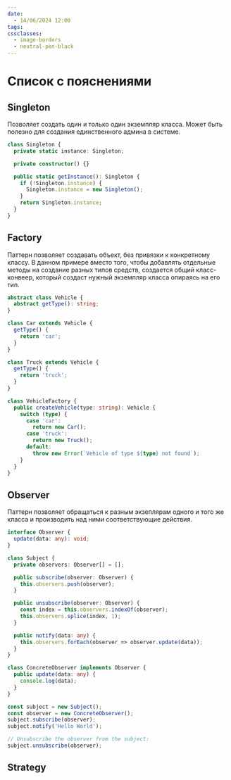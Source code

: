 ```yaml
---
date:
  - 14/06/2024 12:00
tags: 
cssclasses:
  - image-borders
  - neutral-pen-black
---
```

# Список с пояснениями

## Singleton

Позволяет создать один и только один экземпляр класса. Может быть полезно для создания единственного админа в системе.

```Typescript
class Singleton {
  private static instance: Singleton;

  private constructor() {}

  public static getInstance(): Singleton {
    if (!Singleton.instance) {
      Singleton.instance = new Singleton();
    }
    return Singleton.instance;
  }
}
```
## Factory

Паттерн позволяет создавать объект, без привязки к конкретному классу. В данном примере вместо того, чтобы добавлять отдельные методы на создание разных типов средств, создается общий класс-конвеер, который создаст нужный экземпляр класса опираясь на его тип.

```Typescript
abstract class Vehicle {
  abstract getType(): string;
}

class Car extends Vehicle {
  getType() {
    return 'car';
  }
}

class Truck extends Vehicle {
  getType() {
    return 'truck';
  }
}

class VehicleFactory {
  public createVehicle(type: string): Vehicle {
    switch (type) {
      case 'car':
        return new Car();
      case 'truck':
        return new Truck();
      default:
        throw new Error(`Vehicle of type ${type} not found`);
    }
  }
}
```

## Observer

Паттерн позволяет обращаться к разным экзеплярам одного и того же класса и производить над ними соответствующие действия.

```Typescript
interface Observer {
  update(data: any): void;
}

class Subject {
  private observers: Observer[] = [];

  public subscribe(observer: Observer) {
    this.observers.push(observer);
  }

  public unsubscribe(observer: Observer) {
    const index = this.observers.indexOf(observer);
    this.observers.splice(index, 1);
  }

  public notify(data: any) {
    this.observers.forEach(observer => observer.update(data));
  }
}
```

```Typescript
class ConcreteObserver implements Observer {
  public update(data: any) {
    console.log(data);
  }
}
```

```Typescript
const subject = new Subject();
const observer = new ConcreteObserver();
subject.subscribe(observer);
subject.notify('Hello World');

// Unsubscribe the observer from the subject:
subject.unsubscribe(observer);
```

## Strategy

